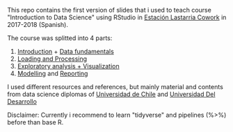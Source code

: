 This repo contains the first version of slides that i used to teach course "Introduction to Data Science" using RStudio in [Estación Lastarria Cowork](www.estacionlastarria.cl) in 2017-2018 (Spanish).

The course was splitted into 4 parts: 
1) [Introduction](0101Presentacion/index.html) + [Data fundamentals](datofutbol.cl/slides_course_intro_data_science_2017/0102Datos/index.html)
2) [Loading and Processing](datofutbol.cl/slides_course_intro_data_science_2017/0201Importacion_Proceso/index.html)
3) [Exploratory analysis + Visualization](datofutbol.cl/slides_course_intro_data_science_2017/0301Exploracion_Viz/index.html)
4) [Modelling](http://datofutbol.cl/slides_course_intro_data_science_2017/0401Modelling/index.html) and [Reporting](datofutbol.cl/slides_course_intro_data_science_2017/0402Communicate/index.html)

I used different resources and references, but mainly material and contents from data science diplomas of [Universidad de Chile](https://www.dcc.uchile.cl/node/1681) and [Universidad Del Desarrollo](https://ingenieria.udd.cl/ver-diplomado/diplomado-en-data-science-2/)

Disclaimer: Currently i recommend to learn "tidyverse" and pipelines (%>%) before than base R.
